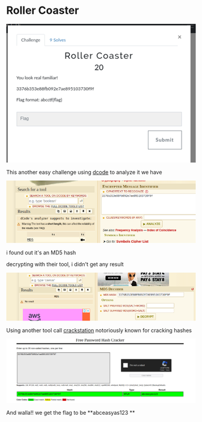 # Roller Coaster
![roller](../files/roller_coaster.png)

This another easy challenge using [dcode](https://www.dcode.fr/cipher-identifier) to analyze it we have

![roller](../files/roller_image1.png)

i found out it's an MD5 hash

decrypting with their tool, i didn't get any result

![roller_noresult](../files/roller_image2.png)

Using another tool call [crackstation](https://crackstation.net/) notoriously known for cracking hashes

![roller_flag](../files/r0ller_flag.png)

And walla!! 
we get the flag to be **abceasyas123
**